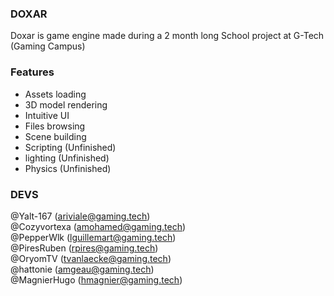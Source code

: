 ### DOXAR

Doxar is game engine made during a 2 month long School project at G-Tech (Gaming Campus)

### Features

- Assets loading
- 3D model rendering
- Intuitive UI
- Files browsing
- Scene building
- Scripting (Unfinished)
- lighting (Unfinished)
- Physics (Unfinished)

### DEVS

@Yalt-167 (ariviale@gaming.tech)\
@Cozyvortexa (amohamed@gaming.tech)\
@PepperWlk (lguillemart@gaming.tech)\
@PiresRuben (rpires@gaming.tech)\
@OryomTV (tvanlaecke@gaming.tech)\
@hattonie (amgeau@gaming.tech)\
@MagnierHugo (hmagnier@gaming.tech)

